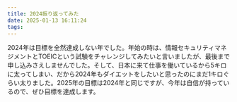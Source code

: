 ```yaml
---
title: 2024振り返ってみた
date: 2025-01-13 16:11:24
tags:
---
```

2024年は目標を全然達成しない年でした。年始の時は、情報セキュリティマネジメントとTOEICという試験をチャレンジしてみたいと言いましたが、最後まで申し込みさえしませんでした。そして、日本に来て仕事を働いているから5キロに太ってしまい、だから2024年もダイエットをしたいと思ったのにまだ1キロぐらい太りました。2025年の目標は2024年と同じですが、今年は自信が持っているので、ぜひ目標を達成します。